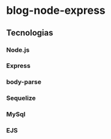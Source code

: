 # blog-node-express
## Tecnologias
### Node.js
### Express
### body-parse
### Sequelize
### MySql
### EJS

